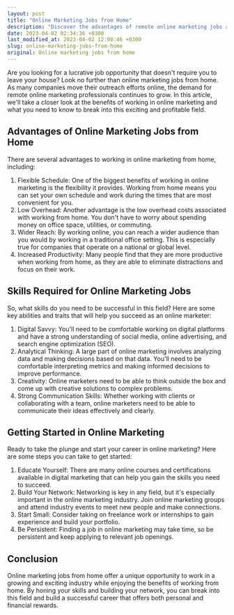 ```yaml
---
layout: post
title: "Online Marketing Jobs from Home"
description: "Discover the advantages of remote online marketing jobs and find out what you need to know to enter this growing field and make money from home."
date: 2023-04-02 02:34:36 +0300
last_modified_at: 2023-04-02 12:00:46 +0300
slug: online-marketing-jobs-from-home
original: Online marketing jobs from home
---
```

Are you looking for a lucrative job opportunity that doesn't require you to leave your house? Look no further than online marketing jobs from home. As many companies move their outreach efforts online, the demand for remote online marketing professionals continues to grow. In this article, we'll take a closer look at the benefits of working in online marketing and what you need to know to break into this exciting and profitable field.

## Advantages of Online Marketing Jobs from Home

There are several advantages to working in online marketing from home, including:

1. Flexible Schedule: One of the biggest benefits of working in online marketing is the flexibility it provides. Working from home means you can set your own schedule and work during the times that are most convenient for you.
2. Low Overhead: Another advantage is the low overhead costs associated with working from home. You don't have to worry about spending money on office space, utilities, or commuting.
3. Wider Reach: By working online, you can reach a wider audience than you would by working in a traditional office setting. This is especially true for companies that operate on a national or global level.
4. Increased Productivity: Many people find that they are more productive when working from home, as they are able to eliminate distractions and focus on their work.

## Skills Required for Online Marketing Jobs

So, what skills do you need to be successful in this field? Here are some key abilities and traits that will help you succeed as an online marketer:

1. Digital Savvy: You'll need to be comfortable working on digital platforms and have a strong understanding of social media, online advertising, and search engine optimization (SEO).
2. Analytical Thinking: A large part of online marketing involves analyzing data and making decisions based on that data. You'll need to be comfortable interpreting metrics and making informed decisions to improve performance.
3. Creativity: Online marketers need to be able to think outside the box and come up with creative solutions to complex problems.
4. Strong Communication Skills: Whether working with clients or collaborating with a team, online marketers need to be able to communicate their ideas effectively and clearly.

## Getting Started in Online Marketing

Ready to take the plunge and start your career in online marketing? Here are some steps you can take to get started:

1. Educate Yourself: There are many online courses and certifications available in digital marketing that can help you gain the skills you need to succeed.
2. Build Your Network: Networking is key in any field, but it's especially important in the online marketing industry. Join online marketing groups and attend industry events to meet new people and make connections.
3. Start Small: Consider taking on freelance work or internships to gain experience and build your portfolio.
4. Be Persistent: Finding a job in online marketing may take time, so be persistent and keep applying to relevant job openings.

## Conclusion

Online marketing jobs from home offer a unique opportunity to work in a growing and exciting industry while enjoying the benefits of working from home. By honing your skills and building your network, you can break into this field and build a successful career that offers both personal and financial rewards.
